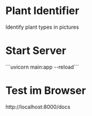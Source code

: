 # Plant Identifier
Identify plant types in pictures


# Start Server
´´´uvicorn main:app --reload´´´

# Test im Browser
http://localhost:8000/docs